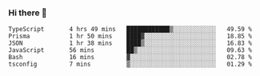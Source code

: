 ### Hi there 👋

<!--START_SECTION:waka-->

```text
TypeScript       4 hrs 49 mins   ████████████▒░░░░░░░░░░░░   49.59 %
Prisma           1 hr 50 mins    ████▓░░░░░░░░░░░░░░░░░░░░   18.85 %
JSON             1 hr 38 mins    ████▒░░░░░░░░░░░░░░░░░░░░   16.83 %
JavaScript       56 mins         ██▒░░░░░░░░░░░░░░░░░░░░░░   09.63 %
Bash             16 mins         ▓░░░░░░░░░░░░░░░░░░░░░░░░   02.78 %
tsconfig         7 mins          ▒░░░░░░░░░░░░░░░░░░░░░░░░   01.29 %
```

<!--END_SECTION:waka-->

<!--
**arlenxuzj/arlenxuzj** is a ✨ _special_ ✨ repository because its `README.md` (this file) appears on your GitHub profile.

Here are some ideas to get you started:

- 🔭 I’m currently working on ...
- 🌱 I’m currently learning ...
- 👯 I’m looking to collaborate on ...
- 🤔 I’m looking for help with ...
- 💬 Ask me about ...
- 📫 How to reach me: ...
- 😄 Pronouns: ...
- ⚡ Fun fact: ...
-->
